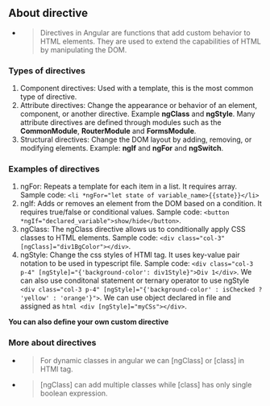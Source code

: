 ## About directive
- >Directives in Angular are functions that add custom behavior to HTML elements. They are used to extend the capabilities of HTML by manipulating the DOM. 

### Types of directives
1. Component directives: Used with a template, this is the most common type of directive.
2. Attribute directives: Change the appearance or behavior of an element, component, or another directive. Example **ngClass** and **ngStyle**. Many attribute directives are defined through modules such as the **CommonModule**, **RouterModule** and **FormsModule**.
3. Structural directives: Change the DOM layout by adding, removing, or modifying elements. Example: **ngIf** and **ngFor** and **ngSwitch**.

### Examples of directives
1. ngFor: Repeats a template for each item in a list. It requires array. Sample code: ```<li *ngFor="let state of variable_name>{{state}}</li>```
2. ngIf: Adds or removes an element from the DOM based on a condition. It requires true/false or conditional values. Sample code: ```<button *ngIf="declared_variable">show/hide</button>```.
3. ngClass: The ngClass directive allows us to conditionally apply CSS classes to HTML elements. Sample code: ```<div class="col-3" [ngClass]="div1BgColor"></div>```.
4. ngStyle: Change the css styles of HTMl tag. It uses key-value pair notation to be used in typescript file. Sample code: ```<div class="col-3 p-4" [ngStyle]="{'background-color': div1Style}">Div 1</div>```. We can also use conditonal statement or ternary operator to use ngStyle ```<div class="col-3 p-4" [ngStyle]="{'background-color' : isChecked ? 'yellow' : 'orange'}">```. We can use object declared in file and assigned as ```html <div [ngStyle]="myCSs"></div>```.

**You can also define your own custom directive**

### More about directives
- >For dynamic classes in angular we can [ngClass] or [class] in HTMl tag.
- >[ngClass] can add multiple classes while [class] has only single boolean expression.